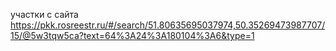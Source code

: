 участки с сайта https://pkk.rosreestr.ru/#/search/51.80635695037974,50.35269473987707/15/@5w3tqw5ca?text=64%3A24%3A180104%3A6&type=1
